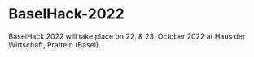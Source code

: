 # BaselHack-2022
BaselHack 2022 will take place on 22. &amp; 23. October 2022 at Haus der Wirtschaft, Pratteln (Basel).
